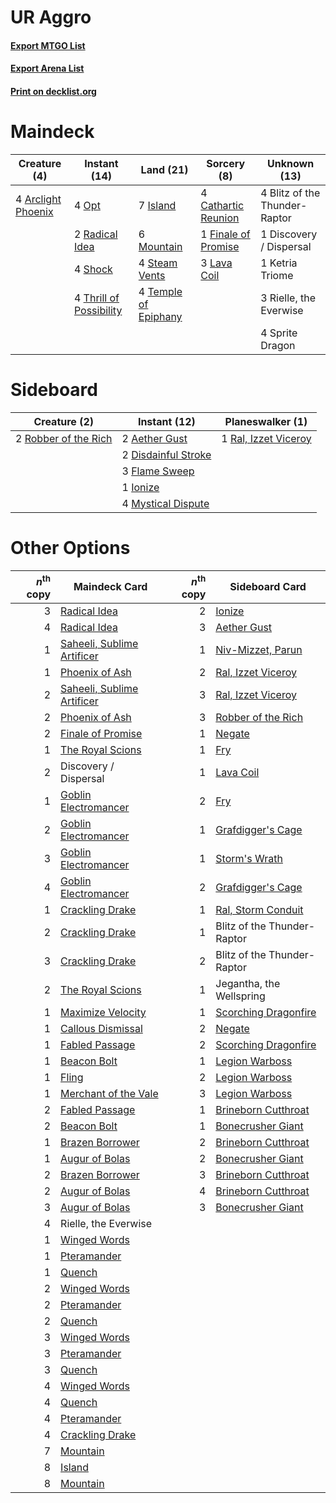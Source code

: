 # UR Aggro

#### [Export MTGO List](../collection/UR%20Aggro/UR%20Aggro.txt)
#### [Export Arena List](../collection/UR%20Aggro/UR%20Aggro_arena.txt)
#### [Print on decklist.org](http://decklist.org/?deckmain=4%09Arclight%20Phoenix%0A4%09Blitz%20of%20the%20Thunder-Raptor%0A4%09Cathartic%20Reunion%0A1%09Discovery%20/%20Dispersal%0A1%09Finale%20of%20Promise%0A7%09Island%0A1%09Ketria%20Triome%0A3%09Lava%20Coil%0A6%09Mountain%0A4%09Opt%0A2%09Radical%20Idea%0A3%09Rielle,%20the%20Everwise%0A4%09Shock%0A4%09Sprite%20Dragon%0A4%09Steam%20Vents%0A4%09Temple%20of%20Epiphany%0A4%09Thrill%20of%20Possibility&deckside=2%09Aether%20Gust%0A2%09Disdainful%20Stroke%0A3%09Flame%20Sweep%0A1%09Ionize%0A4%09Mystical%20Dispute%0A1%09Ral,%20Izzet%20Viceroy%0A2%09Robber%20of%20the%20Rich)
# Maindeck

|                                        Creature (4)                                         |                                           Instant (14)                                           |                                           Land (21)                                           |                                         Sorcery (8)                                          |        Unknown (13)         |
|---------------------------------------------------------------------------------------------|--------------------------------------------------------------------------------------------------|-----------------------------------------------------------------------------------------------|----------------------------------------------------------------------------------------------|-----------------------------|
|4 [Arclight Phoenix](http://gatherer.wizards.com/Pages/Card/Details.aspx?multiverseid=452841)|4 [Opt](http://gatherer.wizards.com/Pages/Card/Details.aspx?multiverseid=442948)                  |7 [Island](http://gatherer.wizards.com/Pages/Card/Details.aspx?multiverseid=439857)            |4 [Cathartic Reunion](http://gatherer.wizards.com/Pages/Card/Details.aspx?multiverseid=417682)|4 Blitz of the Thunder-Raptor|
|                                                                                             |2 [Radical Idea](http://gatherer.wizards.com/Pages/Card/Details.aspx?multiverseid=452802)         |6 [Mountain](http://gatherer.wizards.com/Pages/Card/Details.aspx?multiverseid=439859)          |1 [Finale of Promise](http://gatherer.wizards.com/Pages/Card/Details.aspx?multiverseid=461054)|1 Discovery / Dispersal      |
|                                                                                             |4 [Shock](http://gatherer.wizards.com/Pages/Card/Details.aspx?multiverseid=129732)                |4 [Steam Vents](http://gatherer.wizards.com/Pages/Card/Details.aspx?multiverseid=405109)       |3 [Lava Coil](http://gatherer.wizards.com/Pages/Card/Details.aspx?multiverseid=452858)        |1 Ketria Triome              |
|                                                                                             |4 [Thrill of Possibility](http://gatherer.wizards.com/Pages/Card/Details.aspx?multiverseid=473108)|4 [Temple of Epiphany](http://gatherer.wizards.com/Pages/Card/Details.aspx?multiverseid=442808)|                                                                                              |3 Rielle, the Everwise       |
|                                                                                             |                                                                                                  |                                                                                               |                                                                                              |4 Sprite Dragon              |


# Sideboard

|                                         Creature (2)                                          |                                         Instant (12)                                         |                                       Planeswalker (1)                                        |
|-----------------------------------------------------------------------------------------------|----------------------------------------------------------------------------------------------|-----------------------------------------------------------------------------------------------|
|2 [Robber of the Rich](http://gatherer.wizards.com/Pages/Card/Details.aspx?multiverseid=473100)|2 [Aether Gust](http://gatherer.wizards.com/Pages/Card/Details.aspx?multiverseid=466796)      |1 [Ral, Izzet Viceroy](http://gatherer.wizards.com/Pages/Card/Details.aspx?multiverseid=452945)|
|                                                                                               |2 [Disdainful Stroke](http://gatherer.wizards.com/Pages/Card/Details.aspx?multiverseid=420705)|                                                                                               |
|                                                                                               |3 [Flame Sweep](http://gatherer.wizards.com/Pages/Card/Details.aspx?multiverseid=466893)      |                                                                                               |
|                                                                                               |1 [Ionize](http://gatherer.wizards.com/Pages/Card/Details.aspx?multiverseid=452929)           |                                                                                               |
|                                                                                               |4 [Mystical Dispute](http://gatherer.wizards.com/Pages/Card/Details.aspx?multiverseid=473020) |                                                                                               |


# Other Options

|*n*<sup>th</sup> copy|                                            Maindeck Card                                            |*n*<sup>th</sup> copy|                                        Sideboard Card                                         |
|--------------------:|-----------------------------------------------------------------------------------------------------|--------------------:|-----------------------------------------------------------------------------------------------|
|                    3|[Radical Idea](http://gatherer.wizards.com/Pages/Card/Details.aspx?multiverseid=452802)              |                    2|[Ionize](http://gatherer.wizards.com/Pages/Card/Details.aspx?multiverseid=452929)              |
|                    4|[Radical Idea](http://gatherer.wizards.com/Pages/Card/Details.aspx?multiverseid=452802)              |                    3|[Aether Gust](http://gatherer.wizards.com/Pages/Card/Details.aspx?multiverseid=466796)         |
|                    1|[Saheeli, Sublime Artificer](http://gatherer.wizards.com/Pages/Card/Details.aspx?multiverseid=461161)|                    1|[Niv-Mizzet, Parun](http://gatherer.wizards.com/Pages/Card/Details.aspx?multiverseid=452942)   |
|                    1|[Phoenix of Ash](http://gatherer.wizards.com/Pages/Card/Details.aspx?multiverseid=476399)            |                    2|[Ral, Izzet Viceroy](http://gatherer.wizards.com/Pages/Card/Details.aspx?multiverseid=452945)  |
|                    2|[Saheeli, Sublime Artificer](http://gatherer.wizards.com/Pages/Card/Details.aspx?multiverseid=461161)|                    3|[Ral, Izzet Viceroy](http://gatherer.wizards.com/Pages/Card/Details.aspx?multiverseid=452945)  |
|                    2|[Phoenix of Ash](http://gatherer.wizards.com/Pages/Card/Details.aspx?multiverseid=476399)            |                    3|[Robber of the Rich](http://gatherer.wizards.com/Pages/Card/Details.aspx?multiverseid=473100)  |
|                    2|[Finale of Promise](http://gatherer.wizards.com/Pages/Card/Details.aspx?multiverseid=461054)         |                    1|[Negate](http://gatherer.wizards.com/Pages/Card/Details.aspx?multiverseid=423707)              |
|                    1|[The Royal Scions](http://gatherer.wizards.com/Pages/Card/Details.aspx?multiverseid=473161)          |                    1|[Fry](http://gatherer.wizards.com/Pages/Card/Details.aspx?multiverseid=466894)                 |
|                    2|Discovery / Dispersal                                                                                |                    1|[Lava Coil](http://gatherer.wizards.com/Pages/Card/Details.aspx?multiverseid=452858)           |
|                    1|[Goblin Electromancer](http://gatherer.wizards.com/Pages/Card/Details.aspx?multiverseid=405244)      |                    2|[Fry](http://gatherer.wizards.com/Pages/Card/Details.aspx?multiverseid=466894)                 |
|                    2|[Goblin Electromancer](http://gatherer.wizards.com/Pages/Card/Details.aspx?multiverseid=405244)      |                    1|[Grafdigger's Cage](http://gatherer.wizards.com/Pages/Card/Details.aspx?multiverseid=278452)   |
|                    3|[Goblin Electromancer](http://gatherer.wizards.com/Pages/Card/Details.aspx?multiverseid=405244)      |                    1|[Storm's Wrath](http://gatherer.wizards.com/Pages/Card/Details.aspx?multiverseid=476408)       |
|                    4|[Goblin Electromancer](http://gatherer.wizards.com/Pages/Card/Details.aspx?multiverseid=405244)      |                    2|[Grafdigger's Cage](http://gatherer.wizards.com/Pages/Card/Details.aspx?multiverseid=278452)   |
|                    1|[Crackling Drake](http://gatherer.wizards.com/Pages/Card/Details.aspx?multiverseid=452913)           |                    1|[Ral, Storm Conduit](http://gatherer.wizards.com/Pages/Card/Details.aspx?multiverseid=461138)  |
|                    2|[Crackling Drake](http://gatherer.wizards.com/Pages/Card/Details.aspx?multiverseid=452913)           |                    1|Blitz of the Thunder-Raptor                                                                    |
|                    3|[Crackling Drake](http://gatherer.wizards.com/Pages/Card/Details.aspx?multiverseid=452913)           |                    2|Blitz of the Thunder-Raptor                                                                    |
|                    2|[The Royal Scions](http://gatherer.wizards.com/Pages/Card/Details.aspx?multiverseid=473161)          |                    1|Jegantha, the Wellspring                                                                       |
|                    1|[Maximize Velocity](http://gatherer.wizards.com/Pages/Card/Details.aspx?multiverseid=452861)         |                    1|[Scorching Dragonfire](http://gatherer.wizards.com/Pages/Card/Details.aspx?multiverseid=473101)|
|                    1|[Callous Dismissal](http://gatherer.wizards.com/Pages/Card/Details.aspx?multiverseid=460971)         |                    2|[Negate](http://gatherer.wizards.com/Pages/Card/Details.aspx?multiverseid=423707)              |
|                    1|[Fabled Passage](http://gatherer.wizards.com/Pages/Card/Details.aspx?multiverseid=473206)            |                    2|[Scorching Dragonfire](http://gatherer.wizards.com/Pages/Card/Details.aspx?multiverseid=473101)|
|                    1|[Beacon Bolt](http://gatherer.wizards.com/Pages/Card/Details.aspx?multiverseid=452904)               |                    1|[Legion Warboss](http://gatherer.wizards.com/Pages/Card/Details.aspx?multiverseid=452859)      |
|                    1|[Fling](http://gatherer.wizards.com/Pages/Card/Details.aspx?multiverseid=426834)                     |                    2|[Legion Warboss](http://gatherer.wizards.com/Pages/Card/Details.aspx?multiverseid=452859)      |
|                    1|[Merchant of the Vale](http://gatherer.wizards.com/Pages/Card/Details.aspx?multiverseid=473093)      |                    3|[Legion Warboss](http://gatherer.wizards.com/Pages/Card/Details.aspx?multiverseid=452859)      |
|                    2|[Fabled Passage](http://gatherer.wizards.com/Pages/Card/Details.aspx?multiverseid=473206)            |                    1|[Brineborn Cutthroat](http://gatherer.wizards.com/Pages/Card/Details.aspx?multiverseid=466804) |
|                    2|[Beacon Bolt](http://gatherer.wizards.com/Pages/Card/Details.aspx?multiverseid=452904)               |                    1|[Bonecrusher Giant](http://gatherer.wizards.com/Pages/Card/Details.aspx?multiverseid=473077)   |
|                    1|[Brazen Borrower](http://gatherer.wizards.com/Pages/Card/Details.aspx?multiverseid=473001)           |                    2|[Brineborn Cutthroat](http://gatherer.wizards.com/Pages/Card/Details.aspx?multiverseid=466804) |
|                    1|[Augur of Bolas](http://gatherer.wizards.com/Pages/Card/Details.aspx?multiverseid=376251)            |                    2|[Bonecrusher Giant](http://gatherer.wizards.com/Pages/Card/Details.aspx?multiverseid=473077)   |
|                    2|[Brazen Borrower](http://gatherer.wizards.com/Pages/Card/Details.aspx?multiverseid=473001)           |                    3|[Brineborn Cutthroat](http://gatherer.wizards.com/Pages/Card/Details.aspx?multiverseid=466804) |
|                    2|[Augur of Bolas](http://gatherer.wizards.com/Pages/Card/Details.aspx?multiverseid=376251)            |                    4|[Brineborn Cutthroat](http://gatherer.wizards.com/Pages/Card/Details.aspx?multiverseid=466804) |
|                    3|[Augur of Bolas](http://gatherer.wizards.com/Pages/Card/Details.aspx?multiverseid=376251)            |                    3|[Bonecrusher Giant](http://gatherer.wizards.com/Pages/Card/Details.aspx?multiverseid=473077)   |
|                    4|Rielle, the Everwise                                                                                 |                     |                                                                                               |
|                    1|[Winged Words](http://gatherer.wizards.com/Pages/Card/Details.aspx?multiverseid=466834)              |                     |                                                                                               |
|                    1|[Pteramander](http://gatherer.wizards.com/Pages/Card/Details.aspx?multiverseid=457191)               |                     |                                                                                               |
|                    1|[Quench](http://gatherer.wizards.com/Pages/Card/Details.aspx?multiverseid=457192)                    |                     |                                                                                               |
|                    2|[Winged Words](http://gatherer.wizards.com/Pages/Card/Details.aspx?multiverseid=466834)              |                     |                                                                                               |
|                    2|[Pteramander](http://gatherer.wizards.com/Pages/Card/Details.aspx?multiverseid=457191)               |                     |                                                                                               |
|                    2|[Quench](http://gatherer.wizards.com/Pages/Card/Details.aspx?multiverseid=457192)                    |                     |                                                                                               |
|                    3|[Winged Words](http://gatherer.wizards.com/Pages/Card/Details.aspx?multiverseid=466834)              |                     |                                                                                               |
|                    3|[Pteramander](http://gatherer.wizards.com/Pages/Card/Details.aspx?multiverseid=457191)               |                     |                                                                                               |
|                    3|[Quench](http://gatherer.wizards.com/Pages/Card/Details.aspx?multiverseid=457192)                    |                     |                                                                                               |
|                    4|[Winged Words](http://gatherer.wizards.com/Pages/Card/Details.aspx?multiverseid=466834)              |                     |                                                                                               |
|                    4|[Quench](http://gatherer.wizards.com/Pages/Card/Details.aspx?multiverseid=457192)                    |                     |                                                                                               |
|                    4|[Pteramander](http://gatherer.wizards.com/Pages/Card/Details.aspx?multiverseid=457191)               |                     |                                                                                               |
|                    4|[Crackling Drake](http://gatherer.wizards.com/Pages/Card/Details.aspx?multiverseid=452913)           |                     |                                                                                               |
|                    7|[Mountain](http://gatherer.wizards.com/Pages/Card/Details.aspx?multiverseid=439859)                  |                     |                                                                                               |
|                    8|[Island](http://gatherer.wizards.com/Pages/Card/Details.aspx?multiverseid=439857)                    |                     |                                                                                               |
|                    8|[Mountain](http://gatherer.wizards.com/Pages/Card/Details.aspx?multiverseid=439859)                  |                     |                                                                                               |

